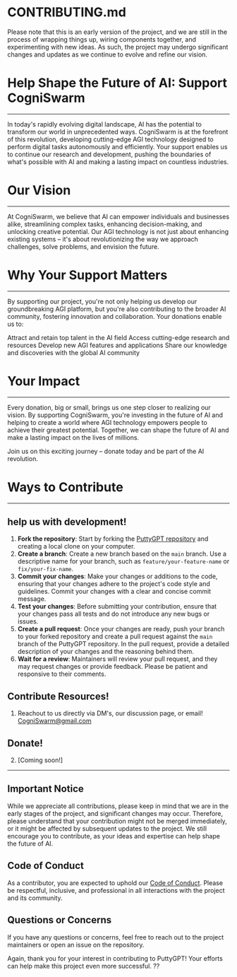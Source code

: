CONTRIBUTING.md
===============

Please note that this is an early version of the project, and we are still in the process of wrapping things up, wiring components together, and experimenting with new ideas. As such, the project may undergo significant changes and updates as we continue to evolve and refine our vision.


# Help Shape the Future of AI: Support CogniSwarm
------------------------------------------------
In today's rapidly evolving digital landscape, AI has the potential to transform our world in unprecedented ways. CogniSwarm is at the forefront of this revolution, developing cutting-edge AGI technology designed to perform digital tasks autonomously and efficiently. Your support enables us to continue our research and development, pushing the boundaries of what's possible with AI and making a lasting impact on countless industries.

# Our Vision
------------
At CogniSwarm, we believe that AI can empower individuals and businesses alike, streamlining complex tasks, enhancing decision-making, and unlocking creative potential. Our AGI technology is not just about enhancing existing systems – it's about revolutionizing the way we approach challenges, solve problems, and envision the future.

# Why Your Support Matters
------------------------
By supporting our project, you're not only helping us develop our groundbreaking AGI platform, but you're also contributing to the broader AI community, fostering innovation and collaboration. Your donations enable us to:

Attract and retain top talent in the AI field
Access cutting-edge research and resources
Develop new AGI features and applications
Share our knowledge and discoveries with the global AI community

# Your Impact
--------------
Every donation, big or small, brings us one step closer to realizing our vision. By supporting CogniSwarm, you're investing in the future of AI and helping to create a world where AGI technology empowers people to achieve their greatest potential. Together, we can shape the future of AI and make a lasting impact on the lives of millions.

Join us on this exciting journey – donate today and be part of the AI revolution.

# Ways to Contribute
-------------------
## help us with development! 

1. **Fork the repository**: Start by forking the [PuttyGPT repository](https://github.com/webgrip/cogniswarm) and creating a local clone on your computer.
2. **Create a branch**: Create a new branch based on the `main` branch. Use a descriptive name for your branch, such as `feature/your-feature-name` or `fix/your-fix-name`.
3. **Commit your changes**: Make your changes or additions to the code, ensuring that your changes adhere to the project's code style and guidelines. Commit your changes with a clear and concise commit message.
4. **Test your changes**: Before submitting your contribution, ensure that your changes pass all tests and do not introduce any new bugs or issues.
5. **Create a pull request**: Once your changes are ready, push your branch to your forked repository and create a pull request against the `main` branch of the PuttyGPT repository. In the pull request, provide a detailed description of your changes and the reasoning behind them.
6. **Wait for a review**: Maintainers will review your pull request, and they may request changes or provide feedback. Please be patient and responsive to their comments.

## Contribute Resources!
1. Reachout to us directly via DM's, our discussion page, or email! CogniSwarm@gmail.com

## Donate!
2. [Coming soon!]

-----------------------------------------------

Important Notice
-------------------

While we appreciate all contributions, please keep in mind that we are in the early stages of the project, and significant changes may occur. Therefore, please understand that your contribution might not be merged immediately, or it might be affected by subsequent updates to the project. We still encourage you to contribute, as your ideas and expertise can help shape the future of AI.

Code of Conduct
-----------------

As a contributor, you are expected to uphold our [Code of Conduct](./CODE_OF_CONDUCT.md). Please be respectful, inclusive, and professional in all interactions with the project and its community.

Questions or Concerns
-----------------------

If you have any questions or concerns, feel free to reach out to the project maintainers or open an issue on the repository.

Again, thank you for your interest in contributing to PuttyGPT! Your efforts can help make this project even more successful. ??

